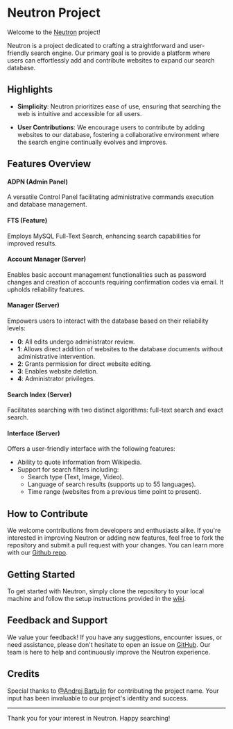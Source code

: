 # Neutron Project

Welcome to the [Neutron](https://lithicsoft.github.io/neutron) project!

Neutron is a project dedicated to crafting a straightforward and user-friendly search engine. Our primary goal is to provide a platform where users can effortlessly add and contribute websites to expand our search database.

## Highlights

- **Simplicity**: Neutron prioritizes ease of use, ensuring that searching the web is intuitive and accessible for all users.
  
- **User Contributions**: We encourage users to contribute by adding websites to our database, fostering a collaborative environment where the search engine continually evolves and improves.

## Features Overview

#### ADPN (Admin Panel)
A versatile Control Panel facilitating administrative commands execution and database management.

#### FTS (Feature)
Employs MySQL Full-Text Search, enhancing search capabilities for improved results.

#### Account Manager (Server)
Enables basic account management functionalities such as password changes and creation of accounts requiring confirmation codes via email. It upholds reliability features.

#### Manager (Server)
Empowers users to interact with the database based on their reliability levels:
- **0**: All edits undergo administrator review.
- **1**: Allows direct addition of websites to the database documents without administrative intervention.
- **2**: Grants permission for direct website editing.
- **3**: Enables website deletion.
- **4**: Administrator privileges.

#### Search Index (Server)
Facilitates searching with two distinct algorithms: full-text search and exact search.

#### Interface (Server)
Offers a user-friendly interface with the following features:
- Ability to quote information from Wikipedia.
- Support for search filters including:
  - Search type (Text, Image, Video).
  - Language of search results (supports up to 55 languages).
  - Time range (websites from a previous time point to present).

## How to Contribute

We welcome contributions from developers and enthusiasts alike. If you're interested in improving Neutron or adding new features, feel free to fork the repository and submit a pull request with your changes. You can learn more with our [Github repo](https://github.com/Lithicsoft/Neutron).

## Getting Started

To get started with Neutron, simply clone the repository to your local machine and follow the setup instructions provided in the [wiki](https://github.com/Lithicsoft/Neutron/wiki).

## Feedback and Support

We value your feedback! If you have any suggestions, encounter issues, or need assistance, please don't hesitate to open an issue on [GitHub](https://github.com/Lithicsoft/Neutron/issues). Our team is here to help and continuously improve the Neutron experience.

## Credits

Special thanks to [@Andrej Bartulin](https://github.com/Andrej123456789/) for contributing the project name. Your input has been invaluable to our project's identity and success.

---
Thank you for your interest in Neutron. Happy searching!

